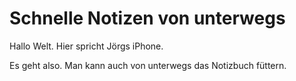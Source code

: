 # Schnelle Notizen von unterwegs

Hallo Welt. Hier spricht Jörgs iPhone.

Es geht also. Man kann auch von unterwegs das Notizbuch füttern. 